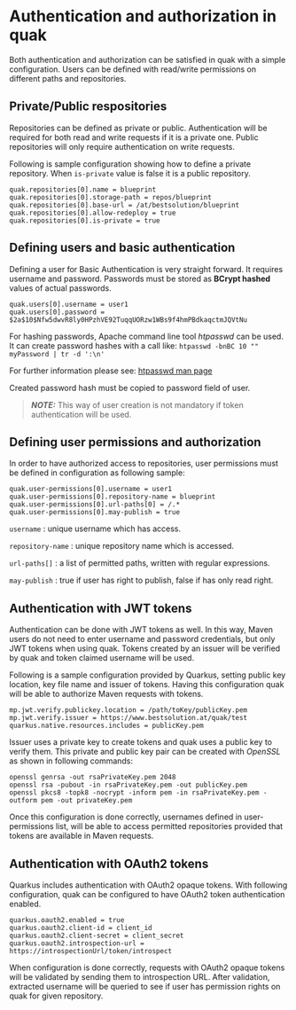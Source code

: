 # Authentication and authorization in quak

Both authentication and authorization can be satisfied in quak with a simple configuration. Users can be defined with read/write permissions on different paths and repositories.


## Private/Public respositories

Repositories can be defined as private or public. Authentication will be required for both read and write requests if it is a private one. Public repositories will only require authentication on write requests.

Following is sample configuration showing how to define a private repository. When `is-private` value is false it is a public repository.

```
quak.repositories[0].name = blueprint
quak.repositories[0].storage-path = repos/blueprint
quak.repositories[0].base-url = /at/bestsolution/blueprint
quak.repositories[0].allow-redeploy = true
quak.repositories[0].is-private = true
```

## Defining users and basic authentication

Defining a user for Basic Authentication is very straight forward. It requires username and password. Passwords must be stored as **BCrypt hashed** values of actual passwords.

```
quak.users[0].username = user1
quak.users[0].password = $2a$10$Nfw5dwvR8ly0HPzhVE92TuqqUORzw1WBs9f4hmPBdkaqctmJQVtNu
```

For hashing passwords, Apache command line tool *htpasswd* can be used. It can create password hashes with a call like: `htpasswd -bnBC 10 "" myPassword | tr -d ':\n'`

For further information please see: [htpasswd man page](https://httpd.apache.org/docs/2.4/programs/htpasswd.html)

Created password hash must be copied to password field of user.


> **_NOTE:_** This way of user creation is not mandatory if token authentication will be used.


## Defining user permissions and authorization

In order to have authorized access to repositories, user permissions must be defined in configuration as following sample:

```
quak.user-permissions[0].username = user1
quak.user-permissions[0].repository-name = blueprint
quak.user-permissions[0].url-paths[0] = /.*
quak.user-permissions[0].may-publish = true
```

`username` : unique username which has access.

`repository-name` : unique repository name which is accessed.

`url-paths[]` : a list of permitted paths, written with regular expressions.

`may-publish` : true if user has right to publish, false if has only read right.


## Authentication with JWT tokens

Authentication can be done with JWT tokens as well. In this way, Maven users do not need to enter username and password credentials, but only JWT tokens when using quak. Tokens created by an issuer will be verified by quak and token claimed username will be used.

Following is a sample configuration provided by Quarkus, setting public key location, key file name and issuer of tokens. Having this configuration quak will be able to authorize Maven requests with tokens.

```
mp.jwt.verify.publickey.location = /path/toKey/publicKey.pem
mp.jwt.verify.issuer = https://www.bestsolution.at/quak/test
quarkus.native.resources.includes = publicKey.pem
```

Issuer uses a private key to create tokens and quak uses a public key to verify them. This private and public key pair can be created with *OpenSSL* as shown in following commands:

```
openssl genrsa -out rsaPrivateKey.pem 2048
openssl rsa -pubout -in rsaPrivateKey.pem -out publicKey.pem
openssl pkcs8 -topk8 -nocrypt -inform pem -in rsaPrivateKey.pem -outform pem -out privateKey.pem
```

Once this configuration is done correctly, usernames defined in user-permissions list, will be able to access permitted repositories provided that tokens are available in Maven requests.


## Authentication with OAuth2 tokens

Quarkus includes authentication with OAuth2 opaque tokens. With following configuration, quak can be configured to have OAuth2 token authentication enabled.

```
quarkus.oauth2.enabled = true
quarkus.oauth2.client-id = client_id
quarkus.oauth2.client-secret = client_secret
quarkus.oauth2.introspection-url = https://introspectionUrl/token/introspect
```

When configuration is done correctly, requests with OAuth2 opaque tokens will be validated by sending them to introspection URL. After validation, extracted username will be queried to see if user has permission rights on quak for given repository.
